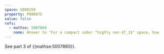 ```yaml
---
space: S000159
property: P000075
value: false
refs:
  - mathse: 5007860
    name: Answer to "For a compact sober "highly non-$T_1$" space, how much "highly connectedness" is needed to imply it's a spectral space?
---
```

 
See part 3 of {{mathse:5007860}}.
